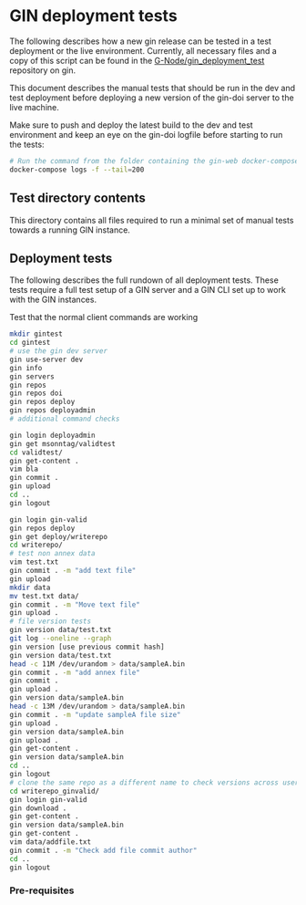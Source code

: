 # GIN deployment tests

The following describes how a new gin release can be tested in a test deployment or the 
live environment. Currently, all necessary files and a copy of this script can be found 
in the [G-Node/gin_deployment_test](https://gin.g-node.org/G-Node/gin_deployment_test/) 
repository on gin.

This document describes the manual tests that should be run in the dev and test 
deployment before deploying a new version of the gin-doi server to the live machine.

Make sure to push and deploy the latest build to the dev and test environment and keep 
an eye on the gin-doi logfile before starting to run the tests:

```bash
# Run the command from the folder containing the gin-web docker-compose file
docker-compose logs -f --tail=200
```


## Test directory contents
This directory contains all files required to run a minimal set of manual tests towards a 
running GIN instance.

## Deployment tests
The following describes the full rundown of all deployment tests. These tests require
a full test setup of a GIN server and a GIN CLI set up to work with the GIN instances.


Test that the normal client commands are working

```bash
mkdir gintest
cd gintest
# use the gin dev server
gin use-server dev
gin info
gin servers
gin repos
gin repos doi
gin repos deploy
gin repos deployadmin
# additional command checks
```

```bash
gin login deployadmin
gin get msonntag/validtest
cd validtest/
gin get-content .
vim bla
gin commit .
gin upload
cd ..
gin logout
```


```bash
gin login gin-valid
gin repos deploy
gin get deploy/writerepo
cd writerepo/
# test non annex data
vim test.txt
gin commit . -m "add text file"
gin upload
mkdir data
mv test.txt data/
gin commit . -m "Move text file"
gin upload .
# file version tests
gin version data/test.txt
git log --oneline --graph
gin version [use previous commit hash]
gin version data/test.txt
head -c 11M /dev/urandom > data/sampleA.bin
gin commit . -m "add annex file"
gin commit .
gin upload .
gin version data/sampleA.bin
head -c 13M /dev/urandom > data/sampleA.bin
gin commit . -m "update sampleA file size"
gin upload .
gin version data/sampleA.bin
gin upload .
gin get-content .
gin version data/sampleA.bin
cd ..
gin logout
# clone the same repo as a different name to check versions across users and different versions of the repository
cd writerepo_ginvalid/
gin login gin-valid
gin download .
gin get-content .
gin version data/sampleA.bin
gin get-content .
vim data/addfile.txt
gin commit . -m "Check add file commit author"
cd ..
gin logout
```

### Pre-requisites


